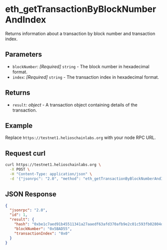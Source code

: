 # eth_getTransactionByBlockNumberAndIndex

Returns information about a transaction by block number and transaction index.

## Parameters

- `blockNumber`: *[Required]* `string` - The block number in hexadecimal format.
- `index`: *[Required]* `string` - The transaction index in hexadecimal format.

## Returns

- `result`: *object* - A transaction object containing details of the transaction.

## Example

Replace `https://testnet1.helioschainlabs.org` with your node RPC URL.

## Request curl
```sh
curl https://testnet1.helioschainlabs.org \
  -X POST \
  -H "Content-Type: application/json" \
  -d '{"jsonrpc": "2.0", "method": "eth_getTransactionByBlockNumberAndIndex", "params": ["0x5BAD55", "0x0"], "id": 1}'
```

## JSON Response
```json
{
  "jsonrpc": "2.0",
  "id": 1,
  "result": {
    "hash": "0xbe1c7aed91b45511341a27aaedf63afd370afb9e2c01c593fb02804d0325debf",
    "blockNumber": "0x5BAD55",
    "transactionIndex": "0x0"
  }
}
```